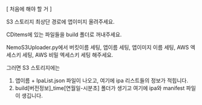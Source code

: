 [ 처음에 해야 할 거 ]

S3 스토리지 최상단 경로에 앱이미지 올려주세요.

CDitems에 있는 파일들을 build 폴더로 꺼내주세요.

NemoS3Uploader.py에서
버킷이름 세팅,
앱이름 세팅,
앱이미지 이름 세팅,
AWS 엑세스키 세팅,
AWS 비밀 엑세스키 세팅
해주세요.

그러면 S3 스토리지에는
1. 앱이름 + IpaList.json 파일이 나오고, 여기에 ipa 리스트들의 정보가 적힙니다.
2. build[버전정보]_time[연월일-시분초] 폴더가 생기고 여기에 ipa와 manifest 파일이 생깁니다.
